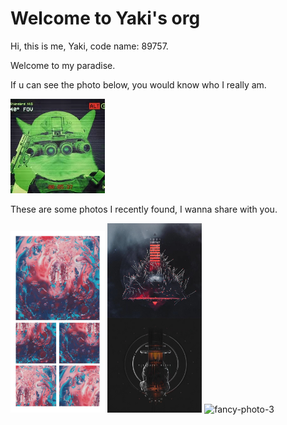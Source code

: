 # Welcome to Yaki's org

Hi, this is me, Yaki, code name: 89757.

Welcome to my paradise.

If u can see the photo below, you would know who I really am.

<img src="assets/me-2.jpg" alt="me-2" width="30%" />

These are some photos I recently found, I wanna share with you.

<img src="assets/fancy-photo-1.jpg" alt="fancy-photo-1" width="30%" />

<img src="assets/fancy-photo-2.jpg" alt="fancy-photo-2" width="30%" />

<img src="assets/fancy-photo-3.jpg" alt="fancy-photo-3" width="30%" />